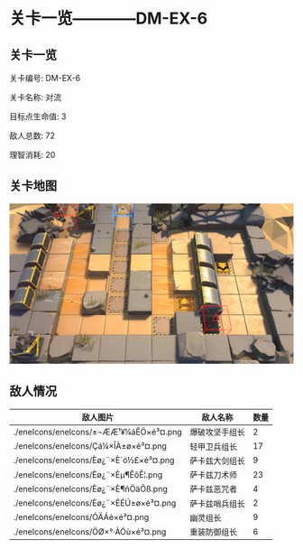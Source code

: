 # 关卡一览————DM-EX-6


## 关卡一览

关卡编号: DM-EX-6

关卡名称: 对流

目标点生命值: 3

敌人总数: 72

理智消耗: 20


## 关卡地图
![DM-EX-6](./oprMap/DM-EX-6.png)

## 敌人情况

| 敌人图片 | 敌人名称 | 数量  |
|---------|-----|-----|
| ./eneIcons/eneIcons/±¬ÆÆ¹¥¼áÊÖ×é³¤.png| 爆破攻坚手组长  |   2  |
| ./eneIcons/eneIcons/Çá¼×ÎÀ±ø×é³¤.png| 轻甲卫兵组长  |   17  |
| ./eneIcons/eneIcons/Èø¿¨×È´ó½£×é³¤.png| 萨卡兹大剑组长  |   9  |
| ./eneIcons/eneIcons/Èø¿¨×Èµ¶ÊõÊ¦.png| 萨卡兹刀术师  |   23  |
| ./eneIcons/eneIcons/Èø¿¨×È¶ñÖäÕß.png| 萨卡兹恶咒者  |   4  |
| ./eneIcons/eneIcons/Èø¿¨×ÈÉÚ±ø×é³¤.png| 萨卡兹哨兵组长  |   2  |
| ./eneIcons/eneIcons/ÓÄÁé×é³¤.png| 幽灵组长  |   9  |
| ./eneIcons/eneIcons/ÖØ×°·ÀÓù×é³¤.png| 重装防御组长  |   6  |

